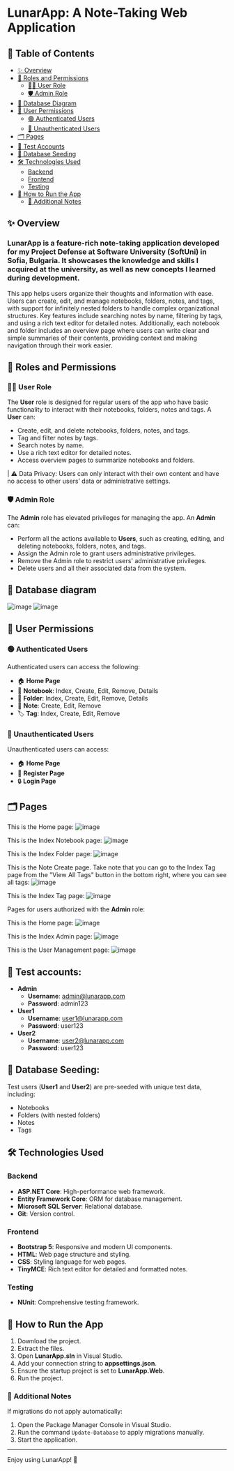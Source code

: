 # LunarApp: A Note-Taking Web Application

## 📑 Table of Contents
- [✨ Overview](#-overview)
- [🔧 Roles and Permissions](#-roles-and-permissions)
  - [🧑‍💻 User Role](#-user-role)
  - [🛡️ Admin Role](#%EF%B8%8F-admin-role)
- [💾 Database Diagram](#-database-diagram)
- [🧾 User Permissions](#-user-permissions)
  - [🟢 Authenticated Users](#-authenticated-users)
  - [🔴 Unauthenticated Users](#-unauthenticated-users)
- [🗂 Pages](#-pages)
- [🔑 Test Accounts](#-test-accounts)
- [🌱 Database Seeding](#-database-seeding)
- [🛠️ Technologies Used](#%EF%B8%8F-technologies-used)
  - [Backend](#backend)
  - [Frontend](#frontend)
  - [Testing](#testing)
- [🚀 How to Run the App](#-how-to-run-the-app)
  - [🌟 Additional Notes](#-additional-notes)

## ✨ Overview
### LunarApp is a feature-rich note-taking application developed for my Project Defense at Software University (SoftUni) in Sofia, Bulgaria. It showcases the knowledge and skills I acquired at the university, as well as new concepts I learned during development.
This app helps users organize their thoughts and information with ease. Users can create, edit, and manage notebooks, folders, notes, and tags, with support for infinitely nested folders to handle complex organizational structures. Key features include searching notes by name, filtering by tags, and using a rich text editor for detailed notes. Additionally, each notebook and folder includes an overview page where users can write clear and simple summaries of their contents, providing context and making navigation through their work easier.

## 🔧 Roles and Permissions
### 🧑‍💻 User Role

The **User** role is designed for regular users of the app who have basic functionality to interact with their notebooks, folders, notes and tags. A **User** can:

- Create, edit, and delete notebooks, folders, notes, and tags.
- Tag and filter notes by tags.
- Search notes by name.
- Use a rich text editor for detailed notes.
- Access overview pages to summarize notebooks and folders.

| ⚠️ Data Privacy: Users can only interact with their own content and have no access to other users’ data or administrative settings.

### 🛡️ Admin Role

The **Admin** role has elevated privileges for managing the app. An **Admin** can:

- Perform all the actions available to **Users**, such as creating, editing, and deleting notebooks, folders, notes, and tags.
- Assign the Admin role to grant users administrative privileges.
- Remove the Admin role to restrict users' administrative privileges.
- Delete users and all their associated data from the system.

## 💾 Database diagram

![image](https://github.com/user-attachments/assets/fe23f24d-4046-4300-893d-08761505b9ab)
![image](https://github.com/user-attachments/assets/29e682fa-f3c4-48ec-8d2f-2504ff55cd18)

## 🧾 User Permissions

### 🟢 Authenticated Users
Authenticated users can access the following:
- 🏠 **Home Page**
- 📔 **Notebook**: Index, Create, Edit, Remove, Details
- 📂 **Folder**: Index, Create, Edit, Remove, Details
- 📝 **Note**: Create, Edit, Remove
- 🏷️ **Tag**: Index, Create, Edit, Remove

### 🔴 Unauthenticated Users
Unauthenticated users can access:
- 🏠 **Home Page**
- 🔐 **Register Page**
- 🔒 **Login Page**


## 🗂 Pages

This is the Home page:
![image](https://github.com/user-attachments/assets/1c7eb8c7-30fc-4745-ba54-b0eca21c90b8)

This is the Index Notebook page:
![image](https://github.com/user-attachments/assets/87c17550-5cde-412f-84e0-2d44aec51dd1)

This is the Index Folder page:
![image](https://github.com/user-attachments/assets/1e61ced0-a15b-436d-a23d-067d38649897)

This is the Note Create page. Take note that you can go to the Index Tag page from the "View All Tags" button in the bottom right, where you can see all tags:
![image](https://github.com/user-attachments/assets/475c77ba-7dc9-47af-a873-99a302d62e76)

This is the Index Tag page:
![image](https://github.com/user-attachments/assets/38d654ee-e323-4acf-865d-79da2785735d)

Pages for users authorized with the **Admin** role:

This is the Home page:
![image](https://github.com/user-attachments/assets/40779645-f17b-4ccf-a200-33263de0d963)

This is the Index Admin page:
![image](https://github.com/user-attachments/assets/f74c621c-87a5-4fa0-a4a8-ec344bb7b0d8)

This is the User Management page:
![image](https://github.com/user-attachments/assets/64f2dee6-16d9-40d2-aa6c-8e471317c6af)

## 🔑 Test accounts:
- **Admin**
  - **Username**: admin@lunarapp.com
  - **Password**: admin123
- **User1**
  - **Username**: user1@lunarapp.com
  - **Password**: user123
- **User2**
  - **Username**: user2@lunarapp.com
  - **Password**: user123

## 🌱 Database Seeding:
Test users (**User1** and **User2**) are pre-seeded with unique test data, including:
- Notebooks
- Folders (with nested folders)
- Notes
- Tags

## 🛠️ Technologies Used

### Backend
- **ASP.NET Core**: High-performance web framework.
- **Entity Framework Core**: ORM for database management.
- **Microsoft SQL Server**: Relational database.
- **Git**: Version control.
### Frontend
- **Bootstrap 5**: Responsive and modern UI components.
- **HTML**: Web page structure and styling.
- **CSS**: Styling language for web pages.
- **TinyMCE**: Rich text editor for detailed and formatted notes.
### Testing
- **NUnit**: Comprehensive testing framework.

## 🚀 How to Run the App
1. Download the project.
2. Extract the files.
3. Open **LunarApp.sln** in Visual Studio.
4. Add your connection string to **appsettings.json**.
5. Ensure the startup project is set to **LunarApp.Web**.
6. Run the project.

### 🌟 Additional Notes
If migrations do not apply automatically:
1. Open the Package Manager Console in Visual Studio.
2. Run the command ```Update-Database``` to apply migrations manually.
3. Start the application.

---

Enjoy using LunarApp! 🌌
